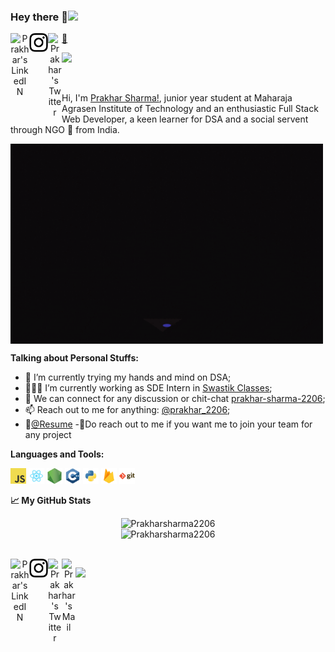 <!--### Hi there 👋-->

<!--
**Prakharsharma2206/Prakharsharma2206** is a ✨ _special_ ✨ repository because its `README.md` (this file) appears on your GitHub profile.

Here are some ideas to get you started:

- 🔭 I’m currently working on ...
- 🌱 I’m currently learning ...
- 👯 I’m looking to collaborate on ...
- 🤔 I’m looking for help with ...
- 💬 Ask me about ...
- 📫 How to reach me: ...
- 😄 Pronouns: ...
- ⚡ Fun fact: ...
-->
### Hey there 👋<img src="https://media.giphy.com/media/hvRJCLFzcasrR4ia7z/giphy.gif" width="40px">

<a align="center" href="https://www.linkedin.com/in/prakhar-sharma-2206/">
  <img align="left" alt="Prakhar's LinkedIN" width="30px" src="https://raw.githubusercontent.com/peterthehan/peterthehan/master/assets/linkedin.svg" />
</a>

<a align="center" href="https://www.instagram.com/prakhar_2206/">
  <img align="left" alt="Prakhar's Instagram" width="30px" src="https://raw.githubusercontent.com/zenPidgin/instagram_svg/8330bc7954493d18badc36dd73b4958130edb0a0/instagram.svg" />
</a>

<a align="center" href="https://twitter.com/prakhar05471119">
  <img align="left" alt="Prakhar's Twitter" width="22px" src="http://farm6.static.flickr.com/5136/5421259125_ea06d67675_o.png" />
</a>

<a align="center" href="mailto: prakharsharma22@gmail.com">
<!--   <img align="left" alt="Prakhar's Mail" width="22px" src="https://iconhelper.cn/svg/brands/gmail.svg" /> -->
  📧
</a>

![](https://visitor-badge.glitch.me/badge?page_id=Prakharsharma2206.Prakharsharma2206)

<br />

Hi, I'm [Prakhar Sharma!](https://prakharsharma2206.github.io/Resume), junior year student at Maharaja Agrasen Institute of Technology and an enthusiastic Full Stack Web Developer, a keen learner for DSA and a social servent through NGO 🚀 from India.

  <img align="center" alt="GIF" src="https://github.com/Prakharsharma2206/Prakharsharma2206/blob/main/assets/Code.gif?raw=true" width="500" height="320" />
  
**Talking about Personal Stuffs:**

- 🌱 I’m currently trying my hands and mind on DSA;
- 👨🏽‍💻 I’m currently working as SDE Intern in [Swastik Classes](https://www.swastikclasses.com);
- 💬 We can connect for any discussion or chit-chat [prakhar-sharma-2206](https://www.linkedin.com/in/prakhar-sharma-2206/);
- 📫 Reach out to me for anything: [@prakhar_2206](https://www.instagram.com/prakhar_2206/);
- 📝[@Resume](https://prakharsharma2206.github.io/Resume/assets/Download/Resume_Download_Prakhar_Sharma.pdf)
-🔗Do reach out to me if you want me to join your team for any project

**Languages and Tools:**  

<code><img height="25" src="https://raw.githubusercontent.com/github/explore/80688e429a7d4ef2fca1e82350fe8e3517d3494d/topics/javascript/javascript.png"></code>
<code><img height="25" src="https://raw.githubusercontent.com/github/explore/80688e429a7d4ef2fca1e82350fe8e3517d3494d/topics/react/react.png"></code>
<code><img height="25" src="https://raw.githubusercontent.com/github/explore/80688e429a7d4ef2fca1e82350fe8e3517d3494d/topics/nodejs/nodejs.png"></code>
<code><img height="25" src="https://raw.githubusercontent.com/github/explore/80688e429a7d4ef2fca1e82350fe8e3517d3494d/topics/cpp/cpp.png"></code>
<code><img height="25" src="https://raw.githubusercontent.com/github/explore/80688e429a7d4ef2fca1e82350fe8e3517d3494d/topics/python/python.png"></code>
<code><img height="25" src="https://raw.githubusercontent.com/github/explore/80688e429a7d4ef2fca1e82350fe8e3517d3494d/topics/firebase/firebase.png"></code>
<code><img height="25" src="https://raw.githubusercontent.com/github/explore/80688e429a7d4ef2fca1e82350fe8e3517d3494d/topics/git/git.png"></code>


**📈 My GitHub Stats**


<p align="center"> <img src="https://github-readme-stats.vercel.app/api?username=Prakharsharma2206&show_icons=true&theme=gotham" alt="Prakharsharma2206" />  <br><img src="https://github-readme-stats.vercel.app/api/top-langs/?username=Prakharsharma2206&layout=compact&show_icons=true&theme=gotham" alt="Prakharsharma2206" /></p>
<br>

<a align="center" href="https://www.linkedin.com/in/prakhar-sharma-2206/">
  <img align="left" alt="Prakhar's LinkedIN" width="30px" src="https://raw.githubusercontent.com/peterthehan/peterthehan/master/assets/linkedin.svg" />
</a>

<a align="center" href="https://www.instagram.com/prakhar_2206/">
  <img align="left" alt="Prakhar's Instagram" width="30px" src="https://raw.githubusercontent.com/zenPidgin/instagram_svg/8330bc7954493d18badc36dd73b4958130edb0a0/instagram.svg" />
</a>

<a align="center" href="https://twitter.com/prakhar05471119">
  <img align="left" alt="Prakhar's Twitter" width="22px" src="https://iconhelper.cn/svg/brands/twitter.svg" />
</a>

<a align="center" href="mailto: prakharsharma22@gmail.com">
  <img align="left" alt="Prakhar's Mail" width="22px" src="https://iconhelper.cn/svg/brands/gmail.svg" />
</a>

![](https://visitor-badge.glitch.me/badge?page_id=Prakharsharma2206.Prakharsharma2206)


